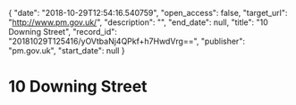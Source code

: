 {
  "date": "2018-10-29T12:54:16.540759", 
  "open_access": false, 
  "target_url": "http://www.pm.gov.uk/", 
  "description": "", 
  "end_date": null, 
  "title": "10 Downing Street", 
  "record_id": "20181029T125416/yOVtbaNj4QPkf+h7HwdVrg==", 
  "publisher": "pm.gov.uk", 
  "start_date": null
}

# 10 Downing Street

